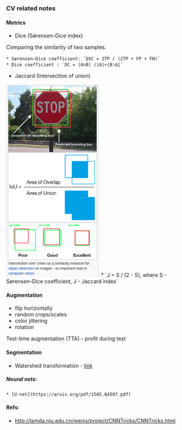 ### CV related notes

#### Metrics
* Dice (Sørensen–Dice index)

Comparing the similarity of two samples.

    * Sørensen–Dice coefficient: `DSC = 2TP / (2TP + FP + FN)`
    * Dice coefficient : `DC = |A∩B| /|A|+|B∖A|`

* Jaccard (Intersection of union)

<img src="https://raw.githubusercontent.com/Novitoll/cvt-academy-2018/master/_cv/pics/IoU.png" width="50%" height="50%">
    * `J = S / (2 - S), where S - Sørensen–Dice coefficient, J - Jaccard index`

#### Augmentation

* flip horizontally
* random crops/scales
* color jittering
* rotation

Test-time augmentation (TTA) - profit during test

#### Segmentation

* Watershed transformation - [link](http://cmm.ensmp.fr/~beucher/wtshed.html)

##### Neural nets:
    * [U-net](https://arxiv.org/pdf/1505.04597.pdf)

#### Refs:
* http://lamda.nju.edu.cn/weixs/project/CNNTricks/CNNTricks.html

